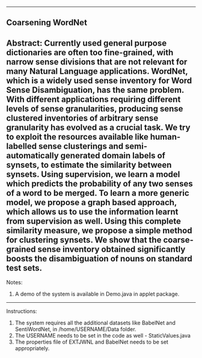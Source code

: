 ----------------------------------------------------------------------------------------------
Coarsening WordNet
----------------------------------------------------------------------------------------------
Abstract: 
Currently used general purpose dictionaries are often too fine-grained, with narrow 
sense divisions that are not relevant for many Natural Language applications. WordNet, which
is a widely used sense inventory for Word Sense Disambiguation, has the same problem. With 
different applications requiring different levels of sense granularities, producing sense
clustered inventories of arbitrary sense granularity has evolved as a crucial task.
We try to exploit the resources available like human-labelled sense clusterings and
semi-automatically generated domain labels of synsets, to estimate the similarity between 
synsets. Using supervision, we learn a model which predicts the probability of any two 
senses of a word to be merged. To learn a more generic model, we propose a graph based 
approach, which allows us to use the information learnt from supervision as well. Using 
this complete similarity measure, we propose a simple method for clustering synsets. We
show that the coarse-grained sense inventory obtained significantly boosts the 
disambiguation of nouns on standard test sets.
----------------------------------------------------------------------------------------------
Notes:
1) A demo of the system is available in Demo.java in applet package.


----------------------------------------------------------------------------------------------
Instructions:
1) The system requires all the additional datasets like BabelNet and SentiWordNet, in 
/home/USERNAME/Data folder.
2) The USERNAME needs to be set in the code as well - StaticValues.java
3) The properties file of EXTJWNL and BabelNet needs to be set appropriately.


